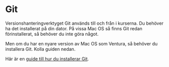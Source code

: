 ---
...
Git
==================================

Versionshanteringverktyget Git används till och från i kurserna. Du behöver ha det installerat på din dator. På vissa Mac OS så finns Git redan förinstallerat,  så behöver du inte göra något.

Men om du har en nyare version av Mac OS som Ventura, så behöver du installera Git. Kolla guiden nedan.

Här är en [guide till hur du installerar Git](kunskap/installera-versionshanteringssystemet-git).
